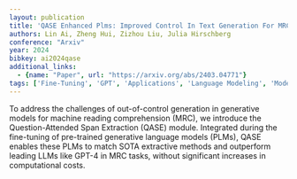 ```yaml
---
layout: publication
title: 'QASE Enhanced Plms: Improved Control In Text Generation For MRC'
authors: Lin Ai, Zheng Hui, Zizhou Liu, Julia Hirschberg
conference: "Arxiv"
year: 2024
bibkey: ai2024qase
additional_links:
  - {name: "Paper", url: "https://arxiv.org/abs/2403.04771"}
tags: ['Fine-Tuning', 'GPT', 'Applications', 'Language Modeling', 'Model Architecture', 'Training Techniques', 'Pretraining Methods']
---
```

To address the challenges of out-of-control generation in generative models
for machine reading comprehension (MRC), we introduce the Question-Attended
Span Extraction (QASE) module. Integrated during the fine-tuning of pre-trained
generative language models (PLMs), QASE enables these PLMs to match SOTA
extractive methods and outperform leading LLMs like GPT-4 in MRC tasks, without
significant increases in computational costs.
